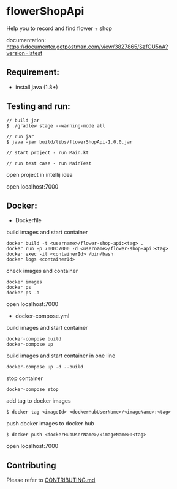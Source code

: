 # flowerShopApi

Help you to record and find flower + shop

documentation: https://documenter.getpostman.com/view/3827865/SzfCU5nA?version=latest

## Requirement:

 - install java (1.8+)

## Testing and run:

```
// build jar
$ ./gradlew stage --warning-mode all

// run jar
$ java -jar build/libs/flowerShopApi-1.0.0.jar

// start project - run Main.kt

// run test case - run MainTest
```

open project in intellij idea

open localhost:7000

## Docker:

- Dockerfile

build images and start container
```
docker build -t <username>/flower-shop-api:<tag> .
docker run -p 7000:7000 -d <username>/flower-shop-api:<tag>
docker exec -it <containerId> /bin/bash
docker logs <containerId>
```

check images and container
```
docker images
docker ps
docker ps -a
```

open localhost:7000

- docker-compose.yml

build images and start container
```
docker-compose build
docker-compose up
```

build images and start container in one line
```
docker-compose up -d --build
```

stop container
```
docker-compose stop
```

add tag to docker images
```
$ docker tag <imageId> <dockerHubUserName>/<imageName>:<tag>
```

push docker images to docker hub
```
$ docker push <dockerHubUserName>/<imageName>:<tag>
```

open localhost:7000

## Contributing

Please refer to [CONTRIBUTING.md](https://github.com/yeukfei02/flowerShopApi/blob/master/CONTRIBUTING.md)